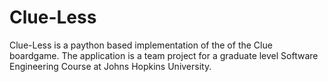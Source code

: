 Clue-Less
=========

Clue-Less is a paython based implementation of the of the Clue boardgame.
The application is a team project for a graduate level Software Engineering Course at Johns Hopkins University.
